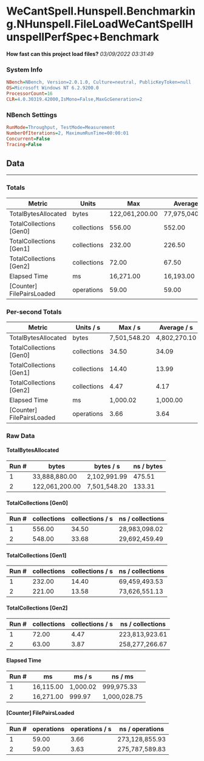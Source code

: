 ﻿# WeCantSpell.Hunspell.Benchmarking.NHunspell.FileLoadWeCantSpellHunspellPerfSpec+Benchmark
__How fast can this project load files?__
_03/09/2022 03:31:49_
### System Info
```ini
NBench=NBench, Version=2.0.1.0, Culture=neutral, PublicKeyToken=null
OS=Microsoft Windows NT 6.2.9200.0
ProcessorCount=16
CLR=4.0.30319.42000,IsMono=False,MaxGcGeneration=2
```

### NBench Settings
```ini
RunMode=Throughput, TestMode=Measurement
NumberOfIterations=2, MaximumRunTime=00:00:01
Concurrent=False
Tracing=False
```

## Data
-------------------

### Totals
|          Metric |           Units |             Max |         Average |             Min |          StdDev |
|---------------- |---------------- |---------------- |---------------- |---------------- |---------------- |
|TotalBytesAllocated |           bytes |  122,061,200.00 |   77,975,040.00 |   33,888,880.00 |   62,347,245.38 |
|TotalCollections [Gen0] |     collections |          556.00 |          552.00 |          548.00 |            5.66 |
|TotalCollections [Gen1] |     collections |          232.00 |          226.50 |          221.00 |            7.78 |
|TotalCollections [Gen2] |     collections |           72.00 |           67.50 |           63.00 |            6.36 |
|    Elapsed Time |              ms |       16,271.00 |       16,193.00 |       16,115.00 |          110.31 |
|[Counter] FilePairsLoaded |      operations |           59.00 |           59.00 |           59.00 |            0.00 |

### Per-second Totals
|          Metric |       Units / s |         Max / s |     Average / s |         Min / s |      StdDev / s |
|---------------- |---------------- |---------------- |---------------- |---------------- |---------------- |
|TotalBytesAllocated |           bytes |    7,501,548.20 |    4,802,270.10 |    2,102,991.99 |    3,817,355.70 |
|TotalCollections [Gen0] |     collections |           34.50 |           34.09 |           33.68 |            0.58 |
|TotalCollections [Gen1] |     collections |           14.40 |           13.99 |           13.58 |            0.58 |
|TotalCollections [Gen2] |     collections |            4.47 |            4.17 |            3.87 |            0.42 |
|    Elapsed Time |              ms |        1,000.02 |        1,000.00 |          999.97 |            0.04 |
|[Counter] FilePairsLoaded |      operations |            3.66 |            3.64 |            3.63 |            0.02 |

### Raw Data
#### TotalBytesAllocated
|           Run # |           bytes |       bytes / s |      ns / bytes |
|---------------- |---------------- |---------------- |---------------- |
|               1 |   33,888,880.00 |    2,102,991.99 |          475.51 |
|               2 |  122,061,200.00 |    7,501,548.20 |          133.31 |

#### TotalCollections [Gen0]
|           Run # |     collections | collections / s |ns / collections |
|---------------- |---------------- |---------------- |---------------- |
|               1 |          556.00 |           34.50 |   28,983,098.02 |
|               2 |          548.00 |           33.68 |   29,692,459.49 |

#### TotalCollections [Gen1]
|           Run # |     collections | collections / s |ns / collections |
|---------------- |---------------- |---------------- |---------------- |
|               1 |          232.00 |           14.40 |   69,459,493.53 |
|               2 |          221.00 |           13.58 |   73,626,551.13 |

#### TotalCollections [Gen2]
|           Run # |     collections | collections / s |ns / collections |
|---------------- |---------------- |---------------- |---------------- |
|               1 |           72.00 |            4.47 |  223,813,923.61 |
|               2 |           63.00 |            3.87 |  258,277,266.67 |

#### Elapsed Time
|           Run # |              ms |          ms / s |         ns / ms |
|---------------- |---------------- |---------------- |---------------- |
|               1 |       16,115.00 |        1,000.02 |      999,975.33 |
|               2 |       16,271.00 |          999.97 |    1,000,028.75 |

#### [Counter] FilePairsLoaded
|           Run # |      operations |  operations / s | ns / operations |
|---------------- |---------------- |---------------- |---------------- |
|               1 |           59.00 |            3.66 |  273,128,855.93 |
|               2 |           59.00 |            3.63 |  275,787,589.83 |


